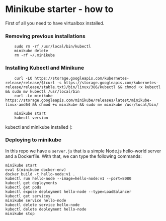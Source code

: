 # Minikube starter - how to
First of all you need to have virtualbox installed.


### Removing previous installations

```
    sudo rm -rf /usr/local/bin/kubectl
    minikube delete
    rm -rf ~/.minikube
```
### Installing Kubectl and Minikune
```
    curl -LO https://storage.googleapis.com/kubernetes-release/release/$(curl -s https://storage.googleapis.com/kubernetes-release/release/stable.txt)/bin/linux/386/kubectl && chmod +x kubectl && sudo mv kubectl /usr/local/bin
    curl -Lo minikube https://storage.googleapis.com/minikube/releases/latest/minikube-linux-amd64 && chmod +x minikube && sudo mv minikube /usr/local/bin/

    minikube start
    kubectl version
```
kubectl and minikube installed (:

### Deploying to minikube 
In this repo we have a `server.js` that is a simple Node.js hello-world server and a Dockerfile.
With that, we can type the following commands:
```
minikube start
eval $(minikube docker-env)
docker build -t hello-node:v1 .
kubectl run hello-node --image=hello-node:v1 --port=8080
kubectl get deployments
kubectl get pods
kubectl expose deployment hello-node --type=LoadBalancer
kubectl get services
minikube service hello-node
kubectl delete service hello-node
kubectl delete deployment hello-node
minikube stop
```

